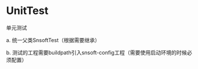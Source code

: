 # UnitTest

单元测试

a. 统一父类SnsoftTest（根据需要继承）

b. 测试的工程需要buildpath引入snsoft-config工程（需要使用启动环境的时候必须配置）

